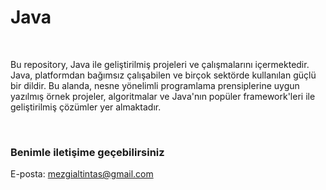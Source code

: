 # Java
<br>
<p>
  Bu repository, Java ile geliştirilmiş projeleri ve çalışmalarını içermektedir.
  Java, platformdan bağımsız çalışabilen ve birçok sektörde kullanılan güçlü bir dildir.
  Bu alanda, nesne yönelimli programlama prensiplerine uygun yazılmış örnek projeler, algoritmalar ve Java'nın popüler framework'leri ile geliştirilmiş çözümler yer almaktadır.
</p> <br>

### Benimle iletişime geçebilirsiniz
E-posta: mezgialtintas@gmail.com
